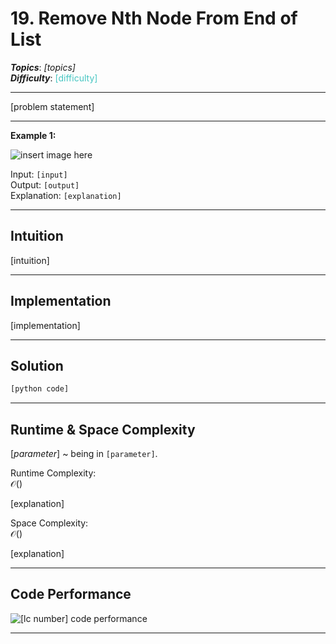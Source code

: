 # 19. Remove Nth Node From End of List
***Topics***: *[topics]*  
***Difficulty***: <span style="color: #46c6c2;">[difficulty]</span>
<!-- green: #46c6c2, yellow: #fac31d, red: #f8615c-->
---
[problem statement]

---
**Example 1:**  

![insert image here](path/to/file)

Input: `[input]`  
Output: `[output]`  
Explanation: `[explanation]`  

---
## Intuition
[intuition]

---
## Implementation
[implementation]

---
## Solution
```python
[python code]
```
---
## Runtime & Space Complexity
$[parameter]$ ~ being in `[parameter]`.  

Runtime Complexity:  
$\mathcal{O}()$

[explanation]

Space Complexity:  
$\mathcal{O}()$

[explanation]

---
## Code Performance
![[lc number] code performance](path/to/file)

---
